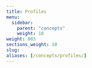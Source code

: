 ```yaml
---
title: Profiles
menu:
  sidebar:
    parent: "concepts"
    weight: 10
weight: 003
sections_weight: 10
slug:
aliases: [/concepts/profiles/]
---
```


